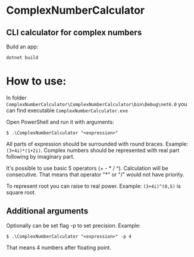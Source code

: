 # ComplexNumberCalculator

CLI calculator for complex numbers
----------------------------------
Build an app:
```
dotnet build
```

# How to use:

In folder ```ComplexNumberCalculator\ComplexNumberCalculator\bin\Debug\net6.0``` you can find executable ```ComplexNumberCalculator.exe```

Open PowerShell and run it with arguments:
```
$ .\ComplexNumberCalculator "<expression>"
```

All parts of expression should be surrounded with round braces. Example: ```(3+4i)*(1+2i)```.
Complex numbers should be represented with real part following by imaginary part.

It's possible to use basic 5 operators (+ - * / ^).
Calculation will be consecutive. That means that operator "*" or "/" would not have priority.

To represent root you can raise to real power. Example: ```(3+4i)^(0,5)``` is square root.

Additional arguments
---------------------------------------------------------------------------------------

Optionally can be set flag -p to set precision. Example:
```
$ .\ComplexNumberCalculator "<expression>" -p 4
```
That means 4 numbers after floating point.
